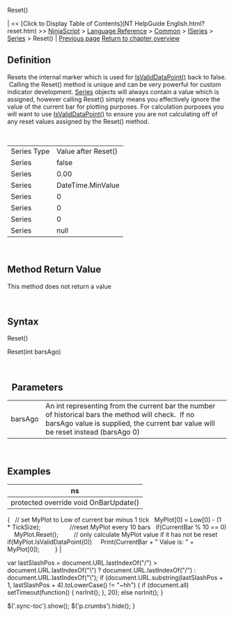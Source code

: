﻿










 


Reset()







| &lt;&lt; [Click to Display Table of Contents](NT HelpGuide English.html?reset.htm) &gt;&gt;
 [NinjaScript](ninjascript.htm) &gt; [Language Reference](language_reference_wip.htm) &gt; [Common](common.htm) &gt; [ISeries<t>](iseriest.htm) &gt; [Series<t>](seriest.htm) &gt;
Reset() | [Previous page](seriest.htm)
[Return to chapter overview](seriest.htm)










Definition
----------


Resets the internal marker which is used for [IsValidDataPoint()](isvaliddatapoint.htm) back to false.  Calling the Reset() method is unique and can be very powerful for custom indicator development. [Series<t>](seriest.htm) objects will always contain a value which is assigned, however calling Reset() simply means you effectively ignore the value of the current bar for plotting purposes. For calculation purposes you will want to use [IsValidDataPoint()](isvaliddatapoint.htm) to ensure you are not calculating off of any reset values assigned by the Reset() method.


 




|  |  |
| --- | --- |
| Series Type | Value after Reset() |
| Series<bool> | false |
| Series<double> | 0.00 |
| Series<datetime> | DateTime.MinValue |
| Series<float> | 0 |
| Series<int> | 0 |
| Series<long> | 0 |
| Series<string> | null |



 


Method Return Value
-------------------


This method does not return a value


 


Syntax
------


Reset()  

Reset(int barsAgo)


 


 
Parameters
------------




|  |  |
| --- | --- |
| barsAgo | An int representing from the current bar the number of historical bars the method will check.  If no barsAgo value is supplied, the current bar value will be reset instead (barsAgo 0) |




 


Examples
--------




| ns |
| --- |
| protected override void OnBarUpdate()
{
   // set MyPlot to Low of current bar minus 1 tick
   MyPlot[0] = Low[0] - (1 * TickSize);            
 
   //reset MyPlot every 10 bars
   if(CurrentBar % 10 == 0)
     MyPlot.Reset();    
 
   // only calculate MyPlot value if it has not be reset
   if(MyPlot.IsValidDataPoint(0))
     Print(CurrentBar + " Value is: " + MyPlot[0]);         
} |






 
 var lastSlashPos = document.URL.lastIndexOf("/") &gt; document.URL.lastIndexOf("\\") ? document.URL.lastIndexOf("/") : document.URL.lastIndexOf("\\");
 if (document.URL.substring(lastSlashPos + 1, lastSlashPos + 4).toLowerCase() != "~hh") {
 if (document.all) setTimeout(function() {
 nsrInit();
 }, 20);
 else nsrInit();
 }
 
 
 $('.sync-toc').show();
 $('p.crumbs').hide();
 }
 
 
 



</string></long></int></float></datetime></double></bool></t></t></t></t></t>